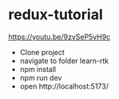 # redux-tutorial
https://youtu.be/9zySeP5vH9c

- Clone project
- navigate to folder learn-rtk
- npm install
- npm run dev
- open http://localhost:5173/
